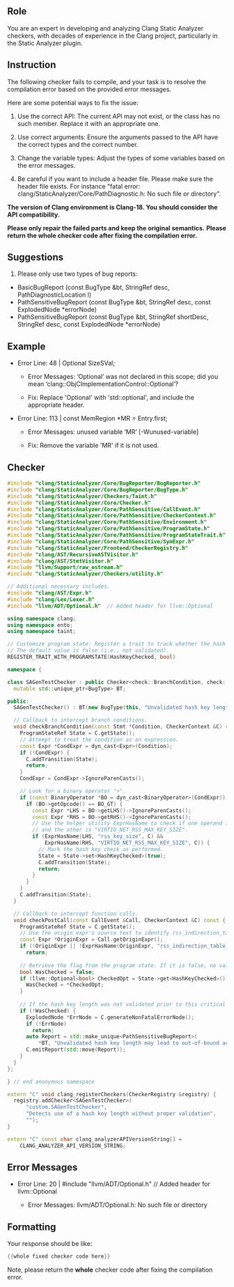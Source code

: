 ## Role

You are an expert in developing and analyzing Clang Static Analyzer checkers, with decades of experience in the Clang project, particularly in the Static Analyzer plugin.

## Instruction

The following checker fails to compile, and your task is to resolve the compilation error based on the provided error messages.

Here are some potential ways to fix the issue:

1. Use the correct API: The current API may not exist, or the class has no such member. Replace it with an appropriate one.

2. Use correct arguments: Ensure the arguments passed to the API have the correct types and the correct number.

3. Change the variable types: Adjust the types of some variables based on the error messages.

4. Be careful if you want to include a header file. Please make sure the header file exists. For instance "fatal error: clang/StaticAnalyzer/Core/PathDiagnostic.h: No such file or directory".

**The version of Clang environment is Clang-18. You should consider the API compatibility.**

**Please only repair the failed parts and keep the original semantics.**
**Please return the whole checker code after fixing the compilation error.**

## Suggestions

1. Please only use two types of bug reports:
  - BasicBugReport (const BugType &bt, StringRef desc, PathDiagnosticLocation l)
  - PathSensitiveBugReport (const BugType &bt, StringRef desc, const ExplodedNode *errorNode)
  - PathSensitiveBugReport (const BugType &bt, StringRef shortDesc, StringRef desc, const ExplodedNode *errorNode)

## Example

- Error Line: 48 |   Optional<DefinedOrUnknownSVal> SizeSVal; 

  - Error Messages: ‘Optional’ was not declared in this scope; did you mean ‘clang::ObjCImplementationControl::Optional’? 

  - Fix: Replace 'Optional<DefinedOrUnknownSVal>' with 'std::optional<DefinedOrUnknownSVal>', and include the appropriate header. 

- Error Line: 113 |     const MemRegion *MR = Entry.first;

    - Error Messages: unused variable ‘MR’ [-Wunused-variable]

    - Fix: Remove the variable 'MR' if it is not used.

## Checker

```cpp
#include "clang/StaticAnalyzer/Core/BugReporter/BugReporter.h"
#include "clang/StaticAnalyzer/Core/BugReporter/BugType.h"
#include "clang/StaticAnalyzer/Checkers/Taint.h"
#include "clang/StaticAnalyzer/Core/Checker.h"
#include "clang/StaticAnalyzer/Core/PathSensitive/CallEvent.h"
#include "clang/StaticAnalyzer/Core/PathSensitive/CheckerContext.h"
#include "clang/StaticAnalyzer/Core/PathSensitive/Environment.h"
#include "clang/StaticAnalyzer/Core/PathSensitive/ProgramState.h"
#include "clang/StaticAnalyzer/Core/PathSensitive/ProgramStateTrait.h"
#include "clang/StaticAnalyzer/Core/PathSensitive/SymExpr.h"
#include "clang/StaticAnalyzer/Frontend/CheckerRegistry.h"
#include "clang/AST/RecursiveASTVisitor.h"
#include "clang/AST/StmtVisitor.h"
#include "llvm/Support/raw_ostream.h"
#include "clang/StaticAnalyzer/Checkers/utility.h"

// Additional necessary includes.
#include "clang/AST/Expr.h"
#include "clang/Lex/Lexer.h"
#include "llvm/ADT/Optional.h"  // Added header for llvm::Optional

using namespace clang;
using namespace ento;
using namespace taint;

// Customize program state: Register a trait to track whether the hash key length has been checked.
// The default value is false (i.e., not validated).
REGISTER_TRAIT_WITH_PROGRAMSTATE(HashKeyChecked, bool)

namespace {

class SAGenTestChecker : public Checker<check::BranchCondition, check::PostCall> {
  mutable std::unique_ptr<BugType> BT;

public:
  SAGenTestChecker() : BT(new BugType(this, "Unvalidated hash key length")) {}

  // Callback to intercept branch conditions.
  void checkBranchCondition(const Stmt *Condition, CheckerContext &C) const {
    ProgramStateRef State = C.getState();
    // Attempt to treat the condition as an expression.
    const Expr *CondExpr = dyn_cast<Expr>(Condition);
    if (!CondExpr) {
      C.addTransition(State);
      return;
    }
    CondExpr = CondExpr->IgnoreParenCasts();

    // Look for a binary operator ">".
    if (const BinaryOperator *BO = dyn_cast<BinaryOperator>(CondExpr)) {
      if (BO->getOpcode() == BO_GT) {
        const Expr *LHS = BO->getLHS()->IgnoreParenCasts();
        const Expr *RHS = BO->getRHS()->IgnoreParenCasts();
        // Use the helper utility ExprHasName to check if one operand is "rss_key_size"
        // and the other is "VIRTIO_NET_RSS_MAX_KEY_SIZE".
        if (ExprHasName(LHS, "rss_key_size", C) &&
            ExprHasName(RHS, "VIRTIO_NET_RSS_MAX_KEY_SIZE", C)) {
          // Mark the hash key check as performed.
          State = State->set<HashKeyChecked>(true);
          C.addTransition(State);
          return;
        }
      }
    }
    C.addTransition(State);
  }

  // Callback to intercept function calls.
  void checkPostCall(const CallEvent &Call, CheckerContext &C) const {
    ProgramStateRef State = C.getState();
    // Use the origin expr's source text to identify rss_indirection_table_alloc calls.
    const Expr *OriginExpr = Call.getOriginExpr();
    if (!OriginExpr || !ExprHasName(OriginExpr, "rss_indirection_table_alloc", C))
      return;
      
    // Retrieve the flag from the program state. If it is false, no validation was performed.
    bool WasChecked = false;
    if (llvm::Optional<bool> CheckedOpt = State->get<HashKeyChecked>()) {
      WasChecked = *CheckedOpt;
    }
    
    // If the hash key length was not validated prior to this critical call, report an error.
    if (!WasChecked) {
      ExplodedNode *ErrNode = C.generateNonFatalErrorNode();
      if (!ErrNode)
        return;
      auto Report = std::make_unique<PathSensitiveBugReport>(
          *BT, "Unvalidated hash key length may lead to out-of-bound access.", ErrNode);
      C.emitReport(std::move(Report));
    }
  }
};

} // end anonymous namespace

extern "C" void clang_registerCheckers(CheckerRegistry &registry) {
  registry.addChecker<SAGenTestChecker>(
      "custom.SAGenTestChecker", 
      "Detects use of a hash key length without proper validation", 
      "");
}

extern "C" const char clang_analyzerAPIVersionString[] =
    CLANG_ANALYZER_API_VERSION_STRING;

```

## Error Messages 

- Error Line: 20 | #include "llvm/ADT/Optional.h"  // Added header for llvm::Optional

	- Error Messages: llvm/ADT/Optional.h: No such file or directory



## Formatting 

Your response should be like: 

```cpp
{{whole fixed checker code here}}
```

Note, please return the **whole** checker code after fixing the compilation error.
